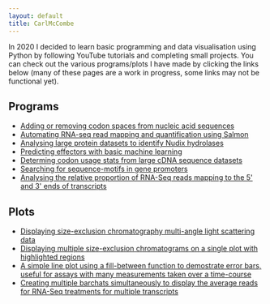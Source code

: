 ```yaml
---
layout: default
title: CarlMcCombe
---
```


In 2020 I decided to learn basic programming and data visualisation using Python by following YouTube tutorials and completing small projects. 
You can check out the various programs/plots I have made by clicking the links below (many of these pages are a work in progress, some links may not be functional yet).


## Programs

- [Adding or removing codon spaces from nucleic acid sequences](/codingpages/codon_spaces.md)
- [Automating RNA-seq read mapping and quantification using Salmon](/codingpages/RNA_seq.md)
- [Analysing large protein datasets to identify Nudix hydrolases](/codingpages/nudix.md)
- [Predicting effectors with basic machine learning](/codingpages/effector_prediction.md)
- [Determing codon usage stats from large cDNA sequence datasets](/codingpages/codon_usage.md)
- [Searching for sequence-motifs in gene promoters](/codingpages/promoters.md)
- [Analysing the relative proportion of RNA-Seq reads mapping to the 5' and 3' ends of transcripts](/codingpages/read_locations.md)

## Plots

- [Displaying size-exclusion chromatography multi-angle light scattering data](/codingpages/MALS.md)
- [Displaying multiple size-exclusion chromatograms on a single plot with highlighted regions](/codingpages/SEC.md)
- [A simple line plot using a fill-between function to demostrate error bars, useful for assays with many measurements taken over a time-course](/codingpages/fillbetween.md) 
- [Creating multiple barchats simultaneously to display the average reads for RNA-Seq treatments for multiple transcripts](/codingpages/barchats_RNA.md)
